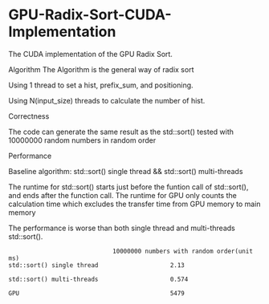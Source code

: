 # GPU-Radix-Sort-CUDA-Implementation
The CUDA implementation of the GPU Radix Sort.

Algorithm
The Algorithm is the general way of radix sort

Using 1 thread to set a hist, prefix_sum, and positioning. 

Using N(input_size) threads to calculate the number of hist. 


Correctness

The code can generate the same result as the std::sort() tested with 10000000 random numbers in random order


Performance

Baseline algorithm: std::sort() single thread && std::sort() multi-threads

The runtime for std::sort() starts just before the funtion call of std::sort(), and ends after the function call. The runtime for GPU only counts the calculation time which excludes the transfer time from GPU memory to main memory 

The performance is worse than both single thread and multi-threads std::sort().

                                 10000000 numbers with random order(unit ms)
    std::sort() single thread                    2.13
 
    std::sort() multi-threads                    0.574

    GPU                                          5479



